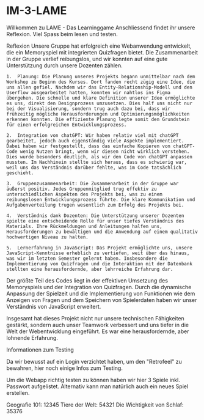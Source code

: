 # IM-3-LAME
Willkommen zu LAME - Das Learninggame
Anschliessend findet ihr unsere Reflexion. Viel Spass beim lesen und testen.


Reflexion 
Unsere Gruppe hat erfolgreich eine Webanwendung entwickelt, die ein Memoryspiel mit integrierten Quizfragen bietet. Die Zusammenarbeit in der Gruppe verlief reibungslos, und wir konnten auf eine gute Unterstützung durch unsere Dozenten zählen.

    1.	Planung: Die Planung unseres Projekts begann unmittelbar nach dem Workshop zu Beginn des Kurses. Dort fanden recht zügig eine Idee, die uns allen gefiel. Nachdem wir das Entity-Relationship-Modell und den Userflow ausgearbeitet hatten, konnten wir nahtlos ins Figma übergehen. Die schnelle und klare Definition unserer Idee ermöglichte es uns, direkt den Designprozess umzusetzen. Dies half uns nicht nur bei der Visualisierung, sondern trug auch dazu bei, dass wir frühzeitig mögliche Herausforderungen und Optimierungsmöglichkeiten erkennen konnten. Die effiziente Planung legte somit den Grundstein für einen erfolgreichen Entwicklungsprozess.

    2.	Integration von chatGPT: Wir haben relativ viel mit chatGPT gearbeitet, jedoch auch eigenständig viele Aspekte implementiert. Dabei haben wir festgestellt, dass das einfache Kopieren von chatGPT-Code wenig Nutzen bringt, wenn wir diesen nicht wirklich verstehen. Dies wurde besonders deutlich, als wir den Code von chatGPT anpassen mussten. Im Nachhinein stellte sich heraus, dass es schwierig war, weil uns das Verständnis darüber fehlte, was im Code tatsächlich geschieht.

    3.	Gruppenzusammenarbeit: Die Zusammenarbeit in der Gruppe war äußerst positiv. Jedes Gruppenmitglied trug effektiv zu unterschiedlichen Aspekten des Projekts bei, was zu einem reibungslosen Entwicklungsprozess führte. Die klare Kommunikation und Aufgabenverteilung trugen wesentlich zum Erfolg des Projekts bei.

    4.	Verständnis dank Dozenten: Die Unterstützung unserer Dozenten spielte eine entscheidende Rolle für unser tiefes Verständnis des Materials. Ihre Rückmeldungen und Anleitungen halfen uns, Herausforderungen zu bewältigen und die Anwendung auf einem qualitativ hochwertigen Niveau zu halten.

    5.	Lernerfahrung in JavaScript: Das Projekt ermöglichte uns, unsere JavaScript-Kenntnisse erheblich zu vertiefen, weit über das hinaus, was wir im letzten Semester gelernt haben. Insbesondere die Implementierung von Quizfragen und die Interaktion mit der Datenbank stellten eine herausfordernde, aber lehrreiche Erfahrung dar.

Der größte Teil des Codes liegt in der effektiven Umsetzung des Memoryspiels und der Integration von Quizfragen. Durch die dynamische Anpassung der Spielzeit und die Implementierung von Funktionen wie dem Anzeigen von Fragen und dem Speichern von Spielerdaten haben wir unser Verständnis von JavaScript erweitert.

Insgesamt hat dieses Projekt nicht nur unsere technischen Fähigkeiten gestärkt, sondern auch unser Teamwork verbessert und uns tiefer in die Welt der Webentwicklung eingeführt. Es war eine herausfordernde, aber lohnende Erfahrung.


Informationen zum Testing

Da wir bewusst auf ein Login verzichtet haben, um den "Retrofeel" zu bewahren, hier noch einige Infos zum Testing.

Um die Webapp richtig testen zu können haben wir hier 3 Spiele inkl. Passwort aufgelistet.
Alternativ kann man natürlich auch ein neues Spiel erstellen.

Geografie 101: 12345
Tiere der Welt: 54321
Die Wichtigkeit von Schlaf: 35376


